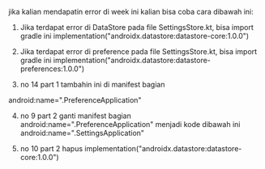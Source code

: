 jika kalian mendapatin error di week ini kalian bisa coba cara dibawah ini:
1. Jika terdapat error di DataStore pada file SettingsStore.kt, bisa import gradle ini
   implementation("androidx.datastore:datastore-core:1.0.0")

2. Jika terdapat error di preference pada file SettingsStore.kt, bisa import gradle ini
   implementation("androidx.datastore:datastore-preferences:1.0.0")

3. no 14 part 1 tambahin ini di manifest bagian <application>

android:name=".PreferenceApplication"

4. no 9 part 2 ganti manifest bagian <application>
android:name=".PreferenceApplication"
menjadi kode dibawah ini
android:name=".SettingsApplication"

5. no 10 part 2 hapus implementation("androidx.datastore:datastore-core:1.0.0")
